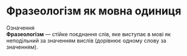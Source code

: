 # Фразеологізм як мовна одиниця

<div class="space">
<div class="eoz-wrap">
<span class="eoz">Означення</span>
<div class="eoz-text">
<b>Фразеологiзм</b> — стiйке поєднання слiв, яке виступає в мовi як неподiльний за значенням вислiв (дорiвнює одному слову за значенням).
</div>
</div>
</div>
